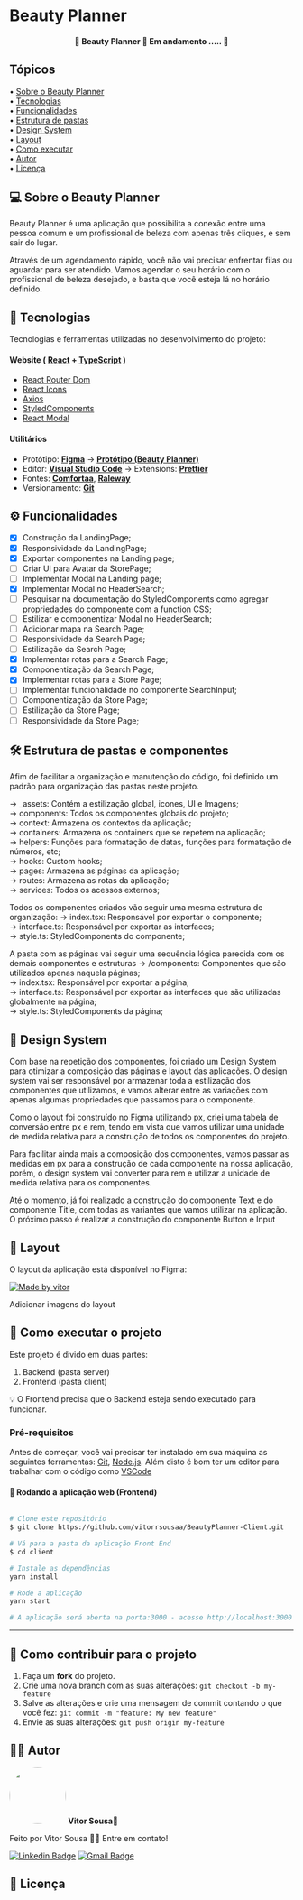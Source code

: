 # Beauty Planner

<h4 align="center"> 
	🚧  Beauty Planner 🚀 Em andamento ..... 🚧
</h4>

## Tópicos

<div>
 • <a href="#-sobre-o-beauty-panner">Sobre o Beauty Planner</a> </br>
 • <a href="#-tecnologias">Tecnologias</a> </br>
 • <a href="#-funcionalidades">Funcionalidades</a> </br>
 • <a href="#-estrutura-de-pastas">Estrutura de pastas</a> </br>
 • <a href="#-design-system">Design System</a> </br>
 • <a href="#-layout">Layout</a> </br>
 • <a href="#-como-executar-o-projeto">Como executar</a> </br>
 • <a href="#-autor">Autor</a> </br>
 • <a href="#user-content--licença">Licença</a></br>
</div>

## 💻 Sobre o Beauty Planner

Beauty Planner é uma aplicação que possibilita a conexão entre uma pessoa comum e um profissional de beleza com apenas três cliques, e sem sair do lugar.

Através de um agendamento rápido, você não vai precisar enfrentar filas ou aguardar para ser atendido. Vamos agendar o seu horário com o profissional de beleza desejado, e basta que você esteja lá no horário definido.

## 🚀 Tecnologias

Tecnologias e ferramentas utilizadas no desenvolvimento do projeto:

#### **Website** ( [React](https://reactjs.org/) + [TypeScript](https://www.typescriptlang.org/) )

- [React Router Dom](https://github.com/ReactTraining/react-router/tree/master/packages/react-router-dom)
- [React Icons](https://react-icons.github.io/react-icons/)
- [Axios](https://github.com/axios/axios)
- [StyledComponents](https://styled-components.com/)
- [React Modal](https://reactcommunity.org/react-modal/)

#### **Utilitários**

- Protótipo: **[Figma](https://www.figma.com/)** → **[Protótipo (Beauty Planner)](https://www.figma.com/file/RCA3Kw60C7dz7vS8MNrJLE/Beauty-Planner)**
- Editor: **[Visual Studio Code](https://code.visualstudio.com/)** → Extensions: **[Prettier](https://prettier.io/)**
- Fontes: **[Comfortaa](https://fonts.google.com/specimen/Comfortaa?query=comforta)**, **[Raleway](https://fonts.google.com/specimen/Raleway?query=raleway)**
- Versionamento: **[Git](https://git-scm.com)**

## ⚙️ Funcionalidades

- [x] Construção da LandingPage;
- [x] Responsividade da LandingPage;
- [x] Exportar componentes na Landing page;
- [ ] Criar UI para Avatar da StorePage;
- [ ] Implementar Modal na Landing page;
- [x] Implementar Modal no HeaderSearch;
- [ ] Pesquisar na documentação do StyledComponents como agregar propriedades do componente com a function CSS;
- [ ] Estilizar e componentizar Modal no HeaderSearch;
- [ ] Adicionar mapa na Search Page;
- [ ] Responsividade da Search Page;
- [ ] Estilização da Search Page;
- [x] Implementar rotas para a Search Page;
- [x] Componentização da Search Page;
- [x] Implementar rotas para a Store Page;
- [ ] Implementar funcionalidade no componente SearchInput;
- [ ] Componentização da Store Page;
- [ ] Estilização da Store Page;
- [ ] Responsividade da Store Page;

## 🛠 Estrutura de pastas e componentes

Afim de facilitar a organização e manutenção do código, foi definido um padrão para organização das pastas neste projeto.

→ \_assets: Contém a estilização global, icones, UI e Imagens; <br />
→ components: Todos os componentes globais do projeto; <br />
→ context: Armazena os contextos da aplicação; <br />
→ containers: Armazena os containers que se repetem na aplicação; <br />
→ helpers: Funções para formatação de datas, funções para formatação de números, etc; <br />
→ hooks: Custom hooks; <br />
→ pages: Armazena as páginas da aplicação; <br />
→ routes: Armazena as rotas da aplicação; <br />
→ services: Todos os acessos externos; <br />

Todos os componentes criados vão seguir uma mesma estrutura de organização:
→ index.tsx: Responsável por exportar o componente; <br />
→ interface.ts: Responsável por exportar as interfaces; <br />
→ style.ts: StyledComponents do componente; <br />

A pasta com as páginas vai seguir uma sequência lógica parecida com os demais componentes e estruturas
→ /components: Componentes que são utilizados apenas naquela páginas; <br />
→ index.tsx: Responsável por exportar a página; <br />
→ interface.ts: Responsável por exportar as interfaces que são utilizadas globalmente na página; <br />
→ style.ts: StyledComponents da página; <br />

## 🎨 Design System

Com base na repetição dos componentes, foi criado um Design System para otimizar a composição das páginas e layout das aplicações. O design system vai ser responsável por armazenar toda a estilização dos componentes que utilizamos, e vamos alterar entre as variações com apenas algumas propriedades que passamos para o componente.

Como o layout foi construído no Figma utilizando px, criei uma tabela de conversão entre px e rem, tendo em vista que vamos utilizar uma unidade de medida relativa para a construção de todos os componentes do projeto.

Para facilitar ainda mais a composição dos componentes, vamos passar as medidas em px para a construção de cada componente na nossa aplicação, porém, o design system vai converter para rem e utilizar a unidade de medida relativa para os componentes.

Até o momento, já foi realizado a construção do componente Text e do componente Title, com todas as variantes que vamos utilizar na aplicação. O próximo passo é realizar a construção do componente Button e Input

## 🎨 Layout

O layout da aplicação está disponível no Figma:

<a href="https://www.figma.com/file/RCA3Kw60C7dz7vS8MNrJLE/Beauty-Planner">
  <img alt="Made by vitor" src="https://img.shields.io/badge/Acessar%20Layout%20-Figma-%2304D361">
</a>

Adicionar imagens do layout

## 🚀 Como executar o projeto

Este projeto é divido em duas partes:

1. Backend (pasta server)
2. Frontend (pasta client)

💡 O Frontend precisa que o Backend esteja sendo executado para funcionar.

### Pré-requisitos

Antes de começar, você vai precisar ter instalado em sua máquina as seguintes ferramentas:
[Git](https://git-scm.com), [Node.js](https://nodejs.org/en/).
Além disto é bom ter um editor para trabalhar com o código como [VSCode](https://code.visualstudio.com/)

#### 🧭 Rodando a aplicação web (Frontend)

```bash

# Clone este repositório
$ git clone https://github.com/vitorrsousaa/BeautyPlanner-Client.git

# Vá para a pasta da aplicação Front End
$ cd client

# Instale as dependências
yarn install

# Rode a aplicação
yarn start

# A aplicação será aberta na porta:3000 - acesse http://localhost:3000

```

---

## 💪 Como contribuir para o projeto

1. Faça um **fork** do projeto.
2. Crie uma nova branch com as suas alterações: `git checkout -b my-feature`
3. Salve as alterações e crie uma mensagem de commit contando o que você fez: `git commit -m "feature: My new feature"`
4. Envie as suas alterações: `git push origin my-feature`

## 🧑🏻 Autor

 <img style="border-radius: 50%;" src="https://avatars.githubusercontent.com/u/94024958?v=4" width="100px;" alt=""/>
 <b>Vitor Sousa</b>🚀
<br />

Feito por Vitor Sousa 👋🏻 Entre em contato!

[![Linkedin Badge](https://img.shields.io/badge/-Vitor%20Sousa-ff512f?style=flat-square&logo=Linkedin&logoColor=white&link=https://www.linkedin.com/in/vitorr-sousaa//)](https://www.linkedin.com/in/vitorr-sousaa//)
[![Gmail Badge](https://img.shields.io/badge/-v.sousa.cf@gmail.com-c14438?style=flat-square&logo=Gmail&logoColor=white&link=mailto:v.sousa.cf@gmail.com)](mailto:v.sousa.cf@gmail.com)

## 📝 Licença
